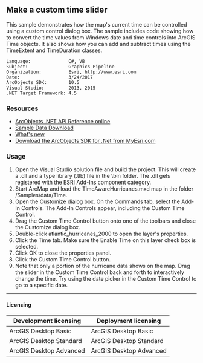 ## Make a custom time slider

This sample demonstrates how the map's current time can be controlled using a custom control dialog box. The sample includes code showing how to convert the time values from Windows date and time controls into ArcGIS Time objects. It also shows how you can add and subtract times using the TimeExtent and TimeDuration classes.  


<!-- TODO: Fill this section below with metadata about this sample-->
```
Language:              C#, VB
Subject:               Graphics Pipeline
Organization:          Esri, http://www.esri.com
Date:                  3/24/2017
ArcObjects SDK:        10.5
Visual Studio:         2013, 2015
.NET Target Framework: 4.5
```

### Resources

* [ArcObjects .NET API Reference online](http://desktop.arcgis.com/en/arcobjects/latest/net/webframe.htm)  
* [Sample Data Download](../../releases)  
* [What's new](http://desktop.arcgis.com/en/arcobjects/latest/net/webframe.htm#05247c04-bfd9-4e36-ae09-bc6e833c3b14.htm)  
* [Download the ArcObjects SDK for .Net from MyEsri.com](https://my.esri.com/)  

### Usage
1. Open the Visual Studio solution file and build the project. This will create a .dll and a type library (.tlb) file in the \bin folder. The .dll gets registered with the ESRI Add-Ins component category.   
1. Start ArcMap and load the TimeAwareHurricanes.mxd map in the folder <Your ArcGIS Developer Kit Install directory>/Samples/data/Time.  
1. Open the Customize dialog box. On the Commands tab, select the Add-In Controls. The Add-In Controls appear, including the Custom Time Control.   
1. Drag the Custom Time Control button onto one of the toolbars and close the Customize dialog box.  
1. Double-click atlantic_hurricanes_2000 to open the layer's properties.   
1. Click the Time tab. Make sure the Enable Time on this layer check box is selected.  
1. Click OK to close the properties panel.   
1. Click the Custom Time Control button.  
1. Note that only a portion of the hurricane data shows on the map. Drag the slider in the Custom Time Control back and forth to interactively change the time. Try using the date picker in the Custom Time Control to go to a specific date.  









---------------------------------

#### Licensing  
| Development licensing | Deployment licensing | 
| ------------- | ------------- | 
| ArcGIS Desktop Basic | ArcGIS Desktop Basic |  
| ArcGIS Desktop Standard | ArcGIS Desktop Standard |  
| ArcGIS Desktop Advanced | ArcGIS Desktop Advanced |  


